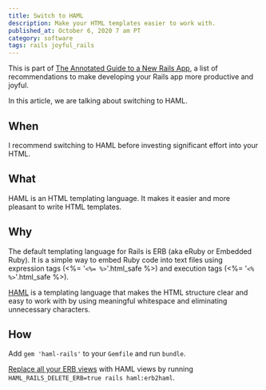 ```yaml
---
title: Switch to HAML
description: Make your HTML templates easier to work with.
published_at: October 6, 2020 7 am PT
category: software
tags: rails joyful_rails
---
```


This is part of [The Annotated Guide to a New Rails
App](the_annotated_guide_to_a_new_rails_app), a list of
recommendations to make developing your Rails app more productive and joyful.

In this article, we are talking about switching to HAML.

## When

I recommend switching to HAML before investing significant effort into your
HTML.

## What

HAML is an HTML templating language. It makes it easier and more pleasant to
write HTML templates.

## Why

The default templating language for Rails is ERB (aka eRuby or Embedded Ruby).
It is a simple way to embed Ruby code into text files using expression tags
(<%= '<code>&lt;%= %&gt;</code>'.html_safe %>) and execution tags (<%=
'<code>&lt;% %&gt;</code>'.html_safe %>).

[HAML](http://haml.info) is a templating language that makes the HTML structure
clear and easy to work with by using meaningful whitespace and eliminating
unnecessary characters.

## How

Add `gem 'haml-rails'` to your `Gemfile` and run `bundle`.

[Replace all your ERB
views](https://github.com/haml/haml-rails#converting-all-erb-views-to-haml-format)
with HAML views by running `HAML_RAILS_DELETE_ERB=true rails
haml:erb2haml`.
